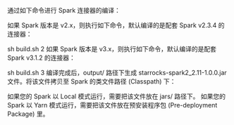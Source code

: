 通过如下命令进行 Spark 连接器的编译：

如果 Spark 版本是 v2.x，则执行如下命令，默认编译的是配套 Spark v2.3.4 的连接器：

sh build.sh 2
如果 Spark 版本是 v3.x，则执行如下命令，默认编译的是配套 Spark v3.1.2 的连接器：

sh build.sh 3
编译完成后，output/ 路径下生成 starrocks-spark2_2.11-1.0.0.jar 文件。将该文件拷贝至 Spark 的类文件路径 (Classpath) 下：

如果您的 Spark 以 Local 模式运行，需要把该文件放在 jars/ 路径下。
如果您的 Spark 以 Yarn 模式运行，需要把该文件放在预安装程序包 (Pre-deployment Package) 里。
